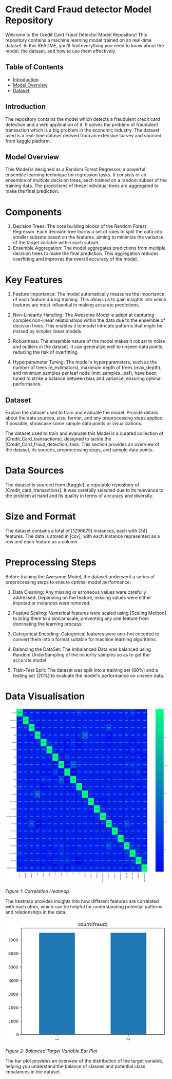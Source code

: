 # Credit Card Fraud detector Model Repository

Welcome to the Credit Card Fraud Detector Model Repository! This repository contains a  machine learning model trained on an real-time dataset. In this README, you'll find everything you need to know about the model, the dataset, and how to use them effectively.

## Table of Contents

- [Introduction](#introduction)
- [Model Overview](#model-overview)
- [Dataset](#dataset)

## Introduction

The repository contains the model which detects a fraudulent credit card detection and a web application of it. It solves the problem of fraudulent transaction which is a big problem in the economic industry.
The dataset used is a real-time dataset derived from an extensive survey and sourced from kaggle platform.

## Model Overview

This Model is designed as a Random Forest Regressor, a powerful ensemble learning technique for regression tasks. It consists of an ensemble of multiple decision trees, each trained on a random subset of the training data. The predictions of these individual trees are aggregated to make the final prediction.
# Components
1. Decision Trees: The core building blocks of the Random Forest Regressor. Each decision tree learns a set of rules to split the data into smaller subsets based on the features, aiming to minimize the variance of the target variable within each subset.
2. Ensemble Aggregation: The model aggregates predictions from multiple decision trees to make the final prediction. This aggregation reduces overfitting and improves the overall accuracy of the model.
# Key Features
1. Feature Importance: The model automatically measures the importance of each feature during training. This allows us to gain insights into which features are most influential in making accurate predictions.

2. Non-Linearity Handling: The Awesome Model is adept at capturing complex non-linear relationships within the data due to the ensemble of decision trees. This enables it to model intricate patterns that might be missed by simpler linear models.

3. Robustness: The ensemble nature of the model makes it robust to noise and outliers in the dataset. It can generalize well to unseen data points, reducing the risk of overfitting.

4. Hyperparameter Tuning: The model's hyperparameters, such as the number of trees (n_estimators), maximum depth of trees (max_depth), and minimum samples per leaf node (min_samples_leaf), have been tuned to strike a balance between bias and variance, ensuring optimal performance.

## Dataset

Explain the dataset used to train and evaluate the model. Provide details about the data sources, size, format, and any preprocessing steps applied. If possible, showcase some sample data points or visualizations.

The dataset used to train and evaluate this  Model is a curated collection of [Credit_Card_transactions], designed to tackle the [Credit_Card_fraud_detection] task. This section provides an overview of the dataset, its sources, preprocessing steps, and sample data points.

# Data Sources
The dataset is sourced from [Kaggle], a reputable repository of [Credit_card_transactions]. It was carefully selected due to its relevance to the problem at hand and its quality in terms of accuracy and diversity.

# Size and Format
The dataset contains a total of [1296675] instances, each with [34] features. The data is stored in [csv], with each instance represented as a row and each feature as a column.

# Preprocessing Steps
Before training the Awesome Model, the dataset underwent a series of preprocessing steps to ensure optimal model performance:

1. Data Cleaning: Any missing or erroneous values were carefully addressed. Depending on the feature, missing values were either imputed or instances were removed.

2. Feature Scaling: Numerical features were scaled using [Scaling Method] to bring them to a similar scale, preventing any one feature from dominating the learning process.

3. Categorical Encoding: Categorical features were one-hot encoded to convert them into a format suitable for machine learning algorithms.

4. Balancing the DataSet: The Imbalanced Data was balanced using Random UnderSampling of the minority samples so as to get the accurate model

5. Train-Test Split: The dataset was split into a training set (80%) and a testing set (20%) to evaluate the model's performance on unseen data.

# Data Visualisation
![Correlation](correlation.png)

*Figure 1: Correlation Heatmap*

The heatmap provides insights into how different features are correlated with each other, which can be helpful for understanding potential patterns and relationships in the data.

![Balanced Target Variable](balance.png)

*Figure 2: Balanced Target Variable Bar Plot*

The bar plot provides an overview of the distribution of the target variable, helping you understand the balance of classes and potential class imbalances in the dataset.
